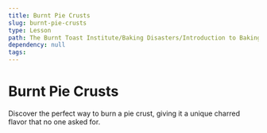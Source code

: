 ```yaml
---
title: Burnt Pie Crusts
slug: burnt-pie-crusts
type: Lesson
path: The Burnt Toast Institute/Baking Disasters/Introduction to Baking Disasters/Pies and Tarts/Burnt Pie Crusts
dependency: null
tags:
---
```


# Burnt Pie Crusts

Discover the perfect way to burn a pie crust, giving it a unique charred flavor that no one asked for.
